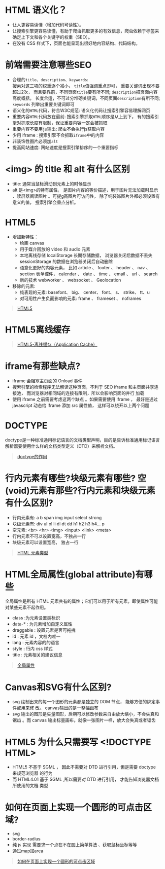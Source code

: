 # HTML 语义化？
- 让人更容易读懂（增加代码可读性）。
- 让搜索引擎更容易读懂，有助于爬虫抓取更多的有效信息，爬虫依赖于标签来确定上下文和各个关键字的权重（SEO）。
- 在没有 CSS 样式下，页面也能呈现出很好地内容结构、代码结构。

# 前端需要注意哪些SEO
- 合理的`title`、`description`、`keywords`:  
搜索对这三项的权重逐个减小， `title`值强调重点即可， 重要关键词出现不要超过2次， 而且要靠前，不同⻚面`title`要有所不同; `description`把⻚面内容高度概括， ⻓度合适，不可过分堆砌关键词，不同⻚面`description`有所不同; `keywords` 列举出重要关键词即可
- 语义化的`HTML`代码，符合W3C规范: 
语义化代码让搜索引擎容易理解网⻚
- 重要内容`HTML`代码放在最前:
搜索引擎抓取`HTML`顺序是从上到下， 有的搜索引擎对抓取⻓度有限制，保证重要内容一定会被抓取
- 重要内容不要用`js`输出:
爬虫不会执行js获取内容 
- 少用 iframe :
搜索引擎不会抓取`iframe`中的内容
- 非装饰性图片必须加`alt`
- 提高网站速度: 
网站速度是搜索引擎排序的一个重要指标

# \<img\> 的 title 和 alt 有什么区别 
- title: 通常当鼠标滑动到元素上的时候显示
- alt 是\<img\>的特有属性， 是图片内容的等价描述，用于图片无法加载时显示 、读屏器阅读图片 。可提g高图片可访问性， 除了纯装饰图片外都必须设置有意义的值， 搜索引擎会重点分析。

# HTML5
- 增加新特性：
    - 绘画 canvas
    - 用于媒介回放的 video 和 audio 元素
    - 本地离线存储 localStorage 长期存储数据， 浏览器关闭后数据不丢失 sessionStorage 的数据在浏览器关闭后自动删除
    - 语意化更好的内容元素， 比如 article 、 footer 、 header 、 nav 、 section 表单控件， calendar 、 date 、 time 、 email 、 url 、 search
    - 新的技术 webworker 、 websocket 、 Geolocation 
- 移除的元素:
    - 纯表现的元素: basefont、 big、 center、 font、 s、 strike、 tt、u 
    - 对可用性产生负面影响的元素: frame 、 frameset 、 noframes

> [HTML5](https://www.runoob.com/html/html5-intro.html)

# HTML5离线缓存
> [HTML5-离线缓存（Application Cache）](https://juejin.cn/post/6844903590062997517)

# iframe有那些缺点?
- iframe 会阻塞主⻚面的 Onload 事件
- 搜索引擎的检索程序无法解读这种⻚面，不利于 SEO
iframe 和主⻚面共享连接池， 而浏览器对相同域的连接有限制，所以会影响⻚面的并行 加载
- 使用 iframe 之前需要考虑这两个缺点 。如果需要使用 iframe ， 最好是通过 javascript 动态给 iframe 添加 src 属性值， 这样可以绕开以上两个问题

# DOCTYPE
doctype是一种标准通用标记语言的文档类型声明，目的是告诉标准通用标记语言解析器要使用什么样的文档类型定义（DTD）来解析文档。

> [doctype的作用](https://zhuanlan.zhihu.com/p/32609899)

# 行内元素有哪些?块级元素有哪些? 空(void)元素有那些?行内元素和块级元素有什么区别?
- 行内元素有: a b span img input select strong
- 块级元素有: div ul ol li dl dt dd h1 h2 h3 h4... p 
- 空元素: \<br\> \<hr\> \<img\> \<input\> \<link\> \<meta\> 
- 行内元素不可以设置宽高，不独占一行 
- 块级元素可以设置宽高， 独占一行

> [HTML 元素类型](https://zhuanlan.zhihu.com/p/97755100)

# HTML全局属性(global attribute)有哪些
全局属性是所有 HTML 元素共有的属性；它们可以用于所有元素，即使属性可能对某些元素不起作用。
- class :为元素设置类标识 
- data-* : 为元素增加自定义属性 
- draggable : 设置元素是否可拖拽 
- id : 元素 id ，文档内唯一
- lang : 元素内容的的语言
- style : 行内 css 样式
- title : 元素相关的建议信息

>[全局属性](https://developer.mozilla.org/zh-CN/docs/Web/HTML/Global_attributes)

# Canvas和SVG有什么区别?
- svg 绘制出来的每一个图形的元素都是独立的 DOM 节点， 能够方便的绑定事件或用来修 改。 canvas输出的是一整幅画布
- svg 输出的图形是矢量图形，后期可以修改参数来自由放大缩小，不会失真和锯齿 。而
canvas 输出标量画布，就像一张图片一样，放大会失真或者锯齿

# HTML5 为什么只需要写 \<!DOCTYPE HTML\>
- HTML5 不基于 SGML ， 因此不需要对 DTD 进行引用，但是需要 doctype 来规范浏览器 的行为
- 而 HTML4.01 基于 SGML ,所以需要对 DTD 进行引用， 才能告知浏览器文档所使用的文档 类型

# 如何在页面上实现一个圆形的可点击区域?
- svg
- border-radius
- 纯 js 实现 需要求一个点在不在圆上简单算法 、获取鼠标坐标等等
- 通过map加area

> [如何在页面上实现一个圆形的可点击区域](https://zhuanlan.zhihu.com/p/48168812)